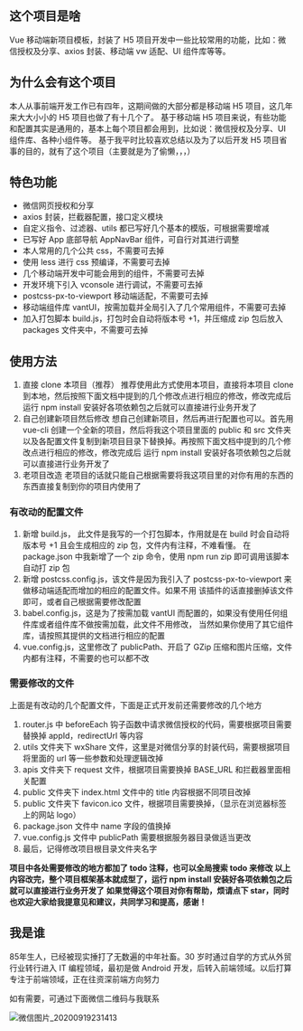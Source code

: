 ## 这个项目是啥
Vue 移动端新项目模板，封装了 H5 项目开发中一些比较常用的功能，比如：微信授权及分享、axios 封装、移动端 vw 适配、UI 组件库等等。
## 为什么会有这个项目
本人从事前端开发工作已有四年，这期间做的大部分都是移动端 H5 项目，这几年来大大小小的 H5 项目也做了有十几个了。
基于移动端 H5 项目来说，有些功能和配置其实是通用的，基本上每个项目都会用到，比如说：微信授权及分享、UI 组件库、各种小组件等。
基于我平时比较喜欢总结以及为了以后开发 H5 项目省事的目的，就有了这个项目（主要就是为了偷懒，，，）

## 特色功能
- 微信网页授权和分享
- axios 封装，拦截器配置，接口定义模块
- 自定义指令、过滤器、utils 都已写好几个基本的模版，可根据需要增减
- 已写好 App 底部导航 AppNavBar 组件，可自行对其进行调整
- 本人常用的几个公共 css，不需要可去掉
- 使用 less 进行 css 预编译，不需要可去掉
- 几个移动端开发中可能会用到的组件，不需要可去掉
- 开发环境下引入 vconsole 进行调试，不需要可去掉
- postcss-px-to-viewport 移动端适配，不需要可去掉
- 移动端组件库 vantUI，按需加载并全局引入了几个常用组件，不需要可去掉
- 加入打包脚本 build.js，打包时会自动将版本号 +1，并压缩成 zip 包后放入 packages 文件夹中，不需要可去掉

## 使用方法
1. 直接 clone 本项目（推荐）
推荐使用此方式使用本项目，直接将本项目 clone 到本地，然后按照下面文档中提到的几个修改点进行相应的修改，修改完成后
运行 npm install 安装好各项依赖包之后就可以直接进行业务开发了
2. 自己创建新项目然后修改
想自己创建新项目，然后再进行配置也可以。首先用 vue-cli 创建一个全新的项目，然后将我这个项目里面的
 public 和 src 文件夹以及各配置文件复制到新项目目录下替换掉。再按照下面文档中提到的几个修改点进行相应的修改，修改完成后
运行 npm install 安装好各项依赖包之后就可以直接进行业务开发了
3. 老项目改造
老项目的话就只能自己根据需要将我这项目里的对你有用的东西的东西直接复制到你的项目内使用了

### 有改动的配置文件
1. 新增 build.js， 此文件是我写的一个打包脚本，作用就是在 build 时会自动将版本号 +1 且会生成相应的 zip 包，文件内有注释，不难看懂。
在 package.json 中我新增了一个 zip 命令，使用 npm run zip 即可调用该脚本自动打 zip 包
2. 新增 postcss.config.js，该文件是因为我引入了 postcss-px-to-viewport 来做移动端适配而增加的相应的配置文件。如果不用
该插件的话直接删掉该文件即可，或者自己根据需要修改配置 
3. babel.config.js，这是为了按需加载 vantUI 而配置的，如果没有使用任何组件库或者组件库不做按需加载，此文件不用修改，
当然如果你使用了其它组件库，请按照其提供的文档进行相应的配置
4. vue.config.js，这里修改了 publicPath、开启了 GZip 压缩和图片压缩，文件内都有注释，不需要的也可以都不改

### 需要修改的文件
上面是有改动的几个配置文件，下面是正式开发前还需要修改的几个地方
1. router.js 中 beforeEach 钩子函数中请求微信授权的代码，需要根据项目需要替换掉 appId，redirectUrl 等内容
2. utils 文件夹下 wxShare 文件，这里是对微信分享的封装代码，需要根据项目将里面的 url 等一些参数和处理逻辑改掉
3. apis 文件夹下 request 文件，根据项目需要换掉 BASE_URL 和拦截器里面相关配置
4. public 文件夹下 index.html 文件中的 title 内容根据不同项目改掉
5. public 文件夹下 favicon.ico 文件，根据项目需要换掉，（显示在浏览器标签上的网站 logo）
6. package.json 文件中 name 字段的值换掉
7. vue.config.js 文件中 publicPath 需要根据服务器目录做适当更改
8. 最后，记得修改项目根目录文件夹名字

**项目中各处需要修改的地方都加了 todo 注释，也可以全局搜索 todo 来修改
以上内容改完，整个项目框架基本就成型了，运行 npm install 安装好各项依赖包之后就可以直接进行业务开发了**
**如果觉得这个项目对你有帮助，烦请点下 star，同时也欢迎大家给我提意见和建议，共同学习和提高，感谢！**

## 我是谁
85年生人，已经被现实捶打了无数遍的中年社畜。30 岁时通过自学的方式从外贸行业转行进入 IT 编程领域，最初是做 Android 开发，后转入前端领域。以后打算专注于前端领域，正在往资深前端方向努力

如有需要，可通过下面微信二维码与我联系

![微信图片_20200919231413](C:\Users\ZGH\Desktop\微信图片_20200919231413.jpg)
